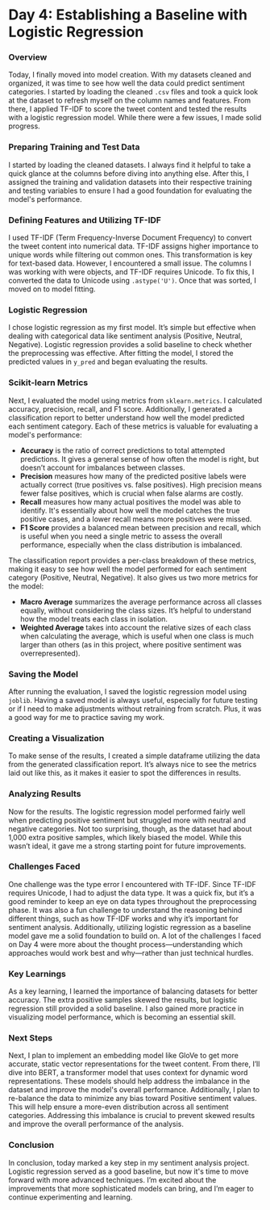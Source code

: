 # Day 4: Establishing a Baseline with Logistic Regression

### Overview

Today, I finally moved into model creation. With my datasets cleaned and organized, it was time to see how well the data could predict sentiment categories. I started by loading the cleaned `.csv` files and took a quick look at the dataset to refresh myself on the column names and features. From there, I applied TF-IDF to score the tweet content and tested the results with a logistic regression model. While there were a few issues, I made solid progress.

### Preparing Training and Test Data

I started by loading the cleaned datasets. I always find it helpful to take a quick glance at the columns before diving into anything else. After this, I assigned the training and validation datasets into their respective training and testing variables to ensure I had a good foundation for evaluating the model's performance.

### Defining Features and Utilizing TF-IDF

I used TF-IDF (Term Frequency-Inverse Document Frequency) to convert the tweet content into numerical data. TF-IDF assigns higher importance to unique words while filtering out common ones. This transformation is key for text-based data. However, I encountered a small issue. The columns I was working with were objects, and TF-IDF requires Unicode. To fix this, I converted the data to Unicode using `.astype('U')`. Once that was sorted, I moved on to model fitting.

### Logistic Regression

I chose logistic regression as my first model. It’s simple but effective when dealing with categorical data like sentiment analysis (Positive, Neutral, Negative). Logistic regression provides a solid baseline to check whether the preprocessing was effective. After fitting the model, I stored the predicted values in `y_pred` and began evaluating the results.

### Scikit-learn Metrics

Next, I evaluated the model using metrics from `sklearn.metrics`. I calculated accuracy, precision, recall, and F1 score. Additionally, I generated a classification report to better understand how well the model predicted each sentiment category. Each of these metrics is valuable for evaluating a model's performance:

- **Accuracy** is the ratio of correct predictions to total attempted predictions. It gives a general sense of how often the model is right, but doesn’t account for imbalances between classes.
- **Precision** measures how many of the predicted positive labels were actually correct (true positives vs. false positives). High precision means fewer false positives, which is crucial when false alarms are costly.
- **Recall** measures how many actual positives the model was able to identify. It's essentially about how well the model catches the true positive cases, and a lower recall means more positives were missed.
- **F1 Score** provides a balanced mean between precision and recall, which is useful when you need a single metric to assess the overall performance, especially when the class distribution is imbalanced.

The classification report provides a per-class breakdown of these metrics, making it easy to see how well the model performed for each sentiment category (Positive, Neutral, Negative). It also gives us two more metrics for the model:

- **Macro Average** summarizes the average performance across all classes equally, without considering the class sizes. It’s helpful to understand how the model treats each class in isolation.
- **Weighted Average** takes into account the relative sizes of each class when calculating the average, which is useful when one class is much larger than others (as in this project, where positive sentiment was overrepresented).

### Saving the Model

After running the evaluation, I saved the logistic regression model using `joblib`. Having a saved model is always useful, especially for future testing or if I need to make adjustments without retraining from scratch. Plus, it was a good way for me to practice saving my work.

### Creating a Visualization

To make sense of the results, I created a simple dataframe utilizing the data from the generated classification report. It’s always nice to see the metrics laid out like this, as it makes it easier to spot the differences in results.

### Analyzing Results

Now for the results. The logistic regression model performed fairly well when predicting positive sentiment but struggled more with neutral and negative categories. Not too surprising, though, as the dataset had about 1,000 extra positive samples, which likely biased the model. While this wasn’t ideal, it gave me a strong starting point for future improvements.

### Challenges Faced

One challenge was the type error I encountered with TF-IDF. Since TF-IDF requires Unicode, I had to adjust the data type. It was a quick fix, but it’s a good reminder to keep an eye on data types throughout the preprocessing phase. It was also a fun challenge to understand the reasoning behind different things, such as how TF-IDF works and why it’s important for sentiment analysis. Additionally, utilizing logistic regression as a baseline model gave me a solid foundation to build on. A lot of the challenges I faced on Day 4 were more about the thought process—understanding which approaches would work best and why—rather than just technical hurdles.

### Key Learnings

As a key learning, I learned the importance of balancing datasets for better accuracy. The extra positive samples skewed the results, but logistic regression still provided a solid baseline. I also gained more practice in visualizing model performance, which is becoming an essential skill.

### Next Steps

Next, I plan to implement an embedding model like GloVe to get more accurate, static vector representations for the tweet content. From there, I’ll dive into BERT, a transformer model that uses context for dynamic word representations. These models should help address the imbalance in the dataset and improve the model's overall performance. Additionally, I plan to re-balance the data to minimize any bias toward Positive sentiment values. This will help ensure a more-even distribution across all sentiment categories. Addressing this imbalance is crucial to prevent skewed results and improve the overall performance of the analysis.

### Conclusion

In conclusion, today marked a key step in my sentiment analysis project. Logistic regression served as a good baseline, but now it's time to move forward with more advanced techniques. I’m excited about the improvements that more sophisticated models can bring, and I’m eager to continue experimenting and learning.